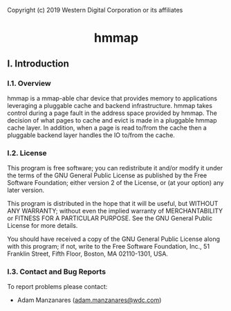 Copyright (c) 2019 Western Digital Corporation or its affiliates

# <p align="center">hmmap</p>

## I. Introduction

### I.1. Overview

hmmap is a mmap-able char device that provides memory to applications 
leveraging  a pluggable cache and backend infrastructure. hmmap takes control 
during a page fault in the address space provided by hmmap. The decision of 
what pages to cache and evict is made in a pluggable hmmap cache layer. In 
addition, when a page is read to/from the cache then a pluggable backend layer 
handles the IO to/from the cache.

### I.2. License

This program is free software; you can redistribute it and/or modify it under 
the terms of the GNU General Public License as published by the Free Software 
Foundation; either version 2 of the License, or (at your option) any later 
version.

This program is distributed in the hope that it will be useful, but 
WITHOUT ANY WARRANTY; without even the implied warranty of MERCHANTABILITY or 
FITNESS FOR A PARTICULAR PURPOSE. See the GNU General Public License for more 
details.

You should have received a copy of the GNU General Public License along with 
this program; if not, write to the Free Software Foundation, Inc., 51 Franklin 
Street, Fifth Floor, Boston, MA 02110-1301, USA.

### I.3. Contact and Bug Reports

To report problems please contact:
* Adam Manzanares  (adam.manzanares@wdc.com)
